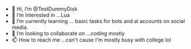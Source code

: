 - 👋 Hi, I’m @TestDummyDisk
- 👀 I’m interested in ...Lua
- 🌱 I’m currently learning ... basic tasks for bots and ai accounts on social media.
- 💞️ I’m looking to collaborate on ...coding mostly
- 📫 How to reach me ...can't cause I'm mostly busy with college lol

<!---
TestDummyDisk/TestDummyDisk is a ✨ special ✨ repository because its `README.md` (this file) appears on your GitHub profile.
You can click the Preview link to take a look at your changes.
--->
